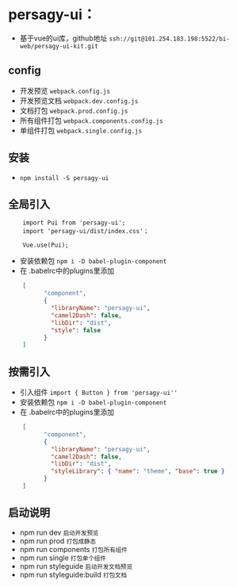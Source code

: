 # persagy-ui：
- 基于vue的ui库，github地址 `ssh://git@101.254.183.198:5522/bi-web/persagy-ui-kit.git`

## config
- 开发预览 `webpack.config.js`
- 开发预览文档 `webpack.dev.config.js`
- 文档打包 `webpack.prod.config.js`
- 所有组件打包 `webpack.components.config.js`
- 单组件打包 `webpack.single.config.js`


## 安装
- `npm install -S persagy-ui`

## 全局引入
```
    import Pui from 'persagy-ui';
    import 'persagy-ui/dist/index.css'；
    
    Vue.use(Pui);

```
- 安装依赖包   `npm i -D babel-plugin-component`
- 在 .babelrc中的plugins里添加
```json
    [
          "component",
          {
            "libraryName": "persagy-ui",
            "camel2Dash": false,
            "libDir": "dist",
            "style": false
          }
    ]
```

## 按需引入
- 引入组件 `import { Button } from 'persagy-ui''`
- 安装依赖包   `npm i -D babel-plugin-component`
- 在 .babelrc中的plugins里添加
```json
    [
          "component",
          {
            "libraryName": "persagy-ui",
            "camel2Dash": false,
            "libDir": "dist",
            "styleLibrary": { "name": "theme", "base": true }
          }
    ]
```

## 启动说明
- npm run dev ` 启动开发预览 `
- npm run prod ` 打包成静态 `
- npm run components ` 打包所有组件 `
- npm run single ` 打包单个组件 `
- npm run styleguide ` 启动开发文档预览 `
- npm run styleguide:build ` 打包文档 `
    
